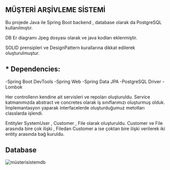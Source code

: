 ## MÜŞTERİ ARŞİVLEME SİSTEMİ

Bu projede Java ile Spring Boot backend , database olarak da PostgreSQL kullanılmıştır.

DB Er diagramı Jpeg dosyası olarak ve java kodları eklenmiştir.

SOLID prensipleri ve DesignPattern kurallarına dikkat edilerek oluşturulmuştur.

## * Dependencies:
-Spring Boot DevTools
-Spring Web
-Spring Data JPA
-PostgreSQL Driver
-Lombok

Her controllerın kendine ait servisleri ve repoları oluşturuldu. 
Service katmanımızda abstract ve concretes olarak iş sınıflarımızı oluşturmuş olduk. İmplemantasyon yaparak interfacelerde oluşturduğumuz metotları classlarda işlendi.

Entityler SystemUser , Customer , File olarak oluşturuldu.
Customer ve File arasında bire çok ilişki , Filedan Customer a ise çoktan bire ilişki verilerek iki entity arasında bağ kuruldu.

## Database
![müsterisistemdb](https://user-images.githubusercontent.com/38962792/124757130-f3b63f00-df35-11eb-9698-c0e52ed3eced.PNG)


